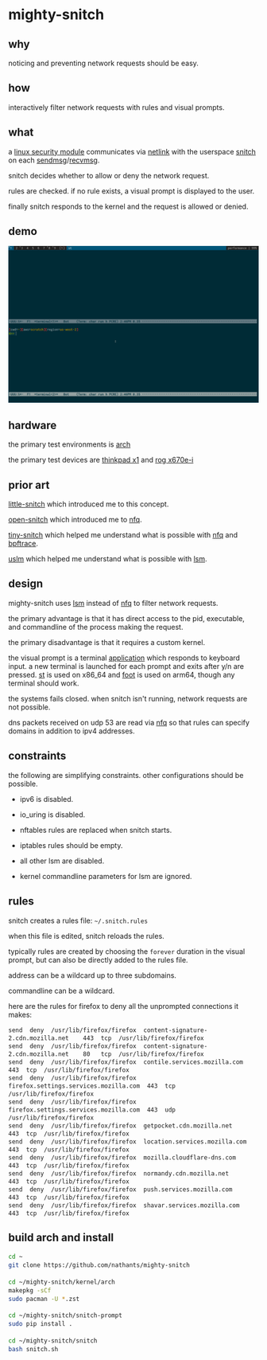 # mighty-snitch

## why

noticing and preventing network requests should be easy.

## how

interactively filter network requests with rules and visual prompts.

## what

a [linux security module](https://www.kernel.org/doc/html/latest/security/lsm.html) communicates via [netlink](https://man7.org/linux/man-pages/man7/netlink.7.html) with the userspace [snitch](https://github.com/nathants/mighty-snitch/blob/master/snitch/snitch.c) on each [sendmsg](https://man7.org/linux/man-pages/man3/sendmsg.3p.html)/[recvmsg](https://man7.org/linux/man-pages/man3/recvmsg.3p.html).

snitch decides whether to allow or deny the network request.

rules are checked. if no rule exists, a visual prompt is displayed to the user.

finally snitch responds to the kernel and the request is allowed or denied.

## demo

![](https://github.com/nathants/mighty-snitch/raw/master/demo.gif)

## hardware

the primary test environments is [arch](https://archlinux.org/)

the primary test devices are [thinkpad x1](https://www.lenovo.com/us/en/c/laptops/thinkpad/thinkpadx1) and [rog x670e-i](https://rog.asus.com/motherboards/rog-strix/rog-strix-x670e-i-gaming-wifi-model/)

## prior art

[little-snitch](https://www.obdev.at/products/littlesnitch/index.html) which introduced me to this concept.

[open-snitch](https://github.com/evilsocket/opensnitch) which introduced me to [nfq](https://www.netfilter.org/projects/libnetfilter_queue/).

[tiny-snitch](https://github.com/nathants/tiny-snitch) which helped me understand what is possible with [nfq](https://www.netfilter.org/projects/libnetfilter_queue/) and [bpftrace](https://github.com/iovisor/bpftrace).

[uslm](https://github.com/argussecurity/ulsm) which helped me understand what is possible with [lsm](https://www.kernel.org/doc/html/latest/security/lsm.html).

## design

mighty-snitch uses [lsm](https://www.kernel.org/doc/html/latest/security/lsm.html) instead of [nfq](https://www.netfilter.org/projects/libnetfilter_queue/) to filter network requests.

the primary advantage is that it has direct access to the pid, executable, and commandline of the process making the request.

the primary disadvantage is that it requires a custom kernel.

the visual prompt is a terminal [application](https://github.com/nathants/mighty-snitch/blob/master/snitch-prompt/snitch-prompt) which responds to keyboard input. a new terminal is launched for each prompt and exits after y/n are pressed. [st](https://st.suckless.org/) is used on x86_64 and [foot](https://codeberg.org/dnkl/foot) is used on arm64, though any terminal should work.

the systems fails closed. when snitch isn't running, network requests are not possible.

dns packets received on udp 53 are read via [nfq](https://www.netfilter.org/projects/libnetfilter_queue/) so that rules can specify domains in addition to ipv4 addresses.

## constraints

the following are simplifying constraints. other configurations should be possible.

- ipv6 is disabled.

- io_uring is disabled.

- nftables rules are replaced when snitch starts.

- iptables rules should be empty.

- all other lsm are disabled.

- kernel commandline parameters for lsm are ignored.

## rules

snitch creates a rules file: `~/.snitch.rules`

when this file is edited, snitch reloads the rules.

typically rules are created by choosing the `forever` duration in the visual prompt, but can also be directly added to the rules file.

address can be a wildcard up to three subdomains.

commandline can be a wildcard.

here are the rules for firefox to deny all the unprompted connections it makes:

```
send  deny  /usr/lib/firefox/firefox  content-signature-2.cdn.mozilla.net    443  tcp  /usr/lib/firefox/firefox
send  deny  /usr/lib/firefox/firefox  content-signature-2.cdn.mozilla.net    80   tcp  /usr/lib/firefox/firefox
send  deny  /usr/lib/firefox/firefox  contile.services.mozilla.com           443  tcp  /usr/lib/firefox/firefox
send  deny  /usr/lib/firefox/firefox  firefox.settings.services.mozilla.com  443  tcp  /usr/lib/firefox/firefox
send  deny  /usr/lib/firefox/firefox  firefox.settings.services.mozilla.com  443  udp  /usr/lib/firefox/firefox
send  deny  /usr/lib/firefox/firefox  getpocket.cdn.mozilla.net              443  tcp  /usr/lib/firefox/firefox
send  deny  /usr/lib/firefox/firefox  location.services.mozilla.com          443  tcp  /usr/lib/firefox/firefox
send  deny  /usr/lib/firefox/firefox  mozilla.cloudflare-dns.com             443  tcp  /usr/lib/firefox/firefox
send  deny  /usr/lib/firefox/firefox  normandy.cdn.mozilla.net               443  tcp  /usr/lib/firefox/firefox
send  deny  /usr/lib/firefox/firefox  push.services.mozilla.com              443  tcp  /usr/lib/firefox/firefox
send  deny  /usr/lib/firefox/firefox  shavar.services.mozilla.com            443  tcp  /usr/lib/firefox/firefox
```

## build arch and install

```bash
cd ~
git clone https://github.com/nathants/mighty-snitch

cd ~/mighty-snitch/kernel/arch
makepkg -sCf
sudo pacman -U *.zst

cd ~/mighty-snitch/snitch-prompt
sudo pip install .

cd ~/mighty-snitch/snitch
bash snitch.sh
```
